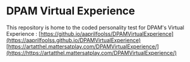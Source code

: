 # DPAM Virtual Experience

This repository is home to the coded personality test for DPAM's Virtual Experience : 
[https://github.io/aaprilfoolss/DPAMVirtualExperience](https://aaprilfoolss.github.io/DPAMVirtualExperience)
[https://artatthel.mattersatplay.com/DPAMVirtualExperience/](https://https://artatthel.mattersatplay.com/DPAMVirtualExperience/) 
